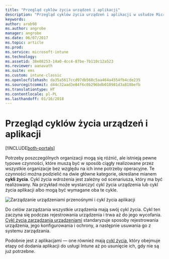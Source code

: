 ```yaml
---
title: "Przegląd cyklów życia urządzeń i aplikacji"
description: "Przegląd cyklów życia urządzeń i aplikacji w usłudze Microsoft Intune."
keywords: 
author: arob98
ms.author: angrobe
manager: angrobe
ms.date: 06/07/2017
ms.topic: article
ms.prod: 
ms.service: microsoft-intune
ms.technology: 
ms.assetid: 38e08253-14a0-4cc4-87be-7b110c12a523
ms.reviewer: aanavath
ms.suite: ems
ms.custom: intune-classic
ms.openlocfilehash: da35a5617ccd97db568c5aa464a4554fb4cde235
ms.sourcegitcommit: d44c32aad3e84f6c0b296bdb010981d3a818befb
ms.translationtype: HT
ms.contentlocale: pl-PL
ms.lasthandoff: 01/16/2018
---
```

# <a name="overview-of-device-and-app-lifecycles"></a>Przegląd cyklów życia urządzeń i aplikacji

[!INCLUDE[both-portals](./includes/note-for-both-portals.md)]

Potrzeby poszczególnych organizacji mogą się różnić, ale istnieją pewne typowe czynności, które muszą być w sposób ciągły realizowane przez wszystkie organizacje bez względu na ich inne potrzeby operacyjne. Te czynności można podzielić na dwie główne kategorie, określane mianem **cykli życia**. Cykl życia wdrożenia jest zależny od scenariusza, który ma być realizowany. Na przykład może wystarczyć cykl życia urządzenia lub cykl życia aplikacji albo mogą być wymagane oba te cykle.

![Zarządzanie urządzeniami przenośnymi i cykl życia aplikacji](./media/device-app-lifecycle.png "Cykl życia urządzeń przenośnych i aplikacji")

Do celów zarządzania wszystkie urządzenia mają swój cykl życia. Cykl ten zaczyna się podczas rejestrowania urządzenia i trwa aż do jego wycofania. [Cykl życia zarządzania urządzeniami](device-lifecycle.md) standaryzuje sposoby rejestrowania urządzenia, jego konfigurowania i ochrony, a następnie usuwania go z systemu zarządzania.

Podobnie jest z aplikacjami — one również mają [cykl życia](app-lifecycle.md), który obejmuje etapy od dodania aplikacji do usługi Intune aż po usunięcie ich, gdy nie są już potrzebne.
